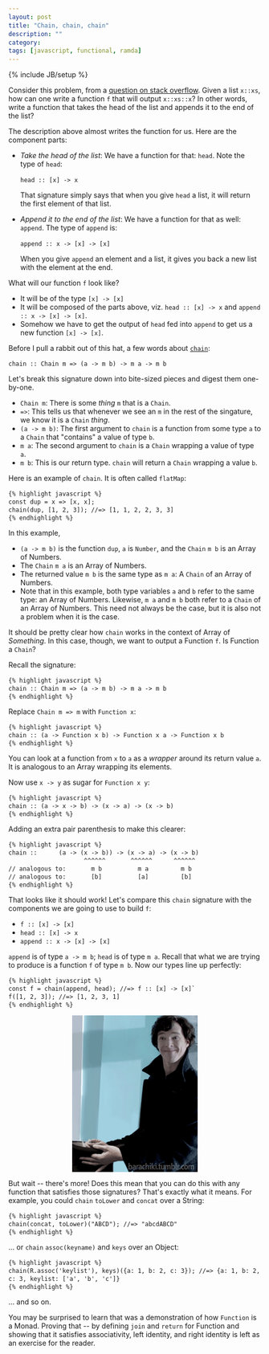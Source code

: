 ```yaml
---
layout: post
title: "Chain, chain, chain"
description: ""
category: 
tags: [javascript, functional, ramda]
---
```

{% include JB/setup %}


Consider this problem, from a [question on stack overflow](http://stackoverflow.com/questions/40026018/using-ramda-and-pointfree-style-how-can-i-copy-the-first-item-of-an-array-to-t/40028255#40028255). 
Given a list `x::xs`, how can one write a function `f` that will output `x::xs::x`? In other 
words, write a function that takes the head of the list and appends it to the end of the 
list?

The description above almost writes the function for us. Here are the component parts:

* _Take the head of the list_: We have a function for that: `head`. Note the type of `head`:


    `head :: [x] -> x`

  That signature simply says that when you give `head` a list, it will return 
  the first element of that list.
* _Append it to the end of the list_: We have a function for that as well: `append`. The type 
  of `append` is: 
  
    `append :: x -> [x] -> [x]`

  When you give `append` an element and a list, it gives you 
  back a new list with the element at the end.

What will our function `f` look like?

* It will be of the type `[x] -> [x]`
* It will be composed of the parts above, viz. `head :: [x] -> x` and 
  `append :: x -> [x] -> [x]`.
* Somehow we have to get the output of `head` fed into `append` to get us a new 
  function `[x] -> [x]`.

Before I pull a rabbit out of this hat, a few words about 
[`chain`](http://ramdajs.com/docs/#chain): 

    chain :: Chain m => (a -> m b) -> m a -> m b

Let's break this signature down into bite-sized pieces and digest them one-by-one.

* `Chain m`: There is some _thing_ `m` that is a `Chain`. 
* `=>`: This tells us that whenever we see an `m` in the rest of the singature, 
  we know it is a `Chain` _thing_.
* `(a -> m b)`: The first argument to `chain` is a function from some type `a`
  to a `Chain` that "contains" a value of type `b`.
* `m a`: The second argument to `chain` is a `Chain` wrapping a value of type `a`.
* `m b`: This is our return type. `chain` will return a `Chain` wrapping a value `b`.

Here is an example of `chain`. It is often called `flatMap`:

    {% highlight javascript %}
    const dup = x => [x, x];
    chain(dup, [1, 2, 3]); //=> [1, 1, 2, 2, 3, 3]
    {% endhighlight %}

In this example, 

* `(a -> m b)` is the function `dup`, `a` is `Number`, and the `Chain` `m b` is 
  an Array of Numbers.
* The `Chain` `m a` is an Array of Numbers. 
* The returned value `m b` is the same type as `m a`: A `Chain` of an Array of Numbers.
* Note that in this example, both type variables `a` and `b` refer to the same type: 
  an Array of Numbers. Likewise, `m a` and `m b` both refer to a `Chain` of an
  Array of Numbers. This need not always be the case, but it is also not a problem when it 
  is the case.

It should be pretty clear how `chain` works in the context of Array of _Something_. In this case, though, 
we want to output a Function `f`. Is Function a `Chain`?

Recall the signature:

    {% highlight javascript %}
    chain :: Chain m => (a -> m b) -> m a -> m b
    {% endhighlight %}

Replace `Chain m => m` with `Function x`:

    {% highlight javascript %}
    chain :: (a -> Function x b) -> Function x a -> Function x b
    {% endhighlight %}

You can look at a function from `x` to `a` as a _wrapper_ around its return value `a`. 
It is analogous to an Array wrapping its elements.

Now use `x -> y` as sugar for `Function x y`:

    {% highlight javascript %}
    chain :: (a -> x -> b) -> (x -> a) -> (x -> b)
    {% endhighlight %}

Adding an extra pair parenthesis to make this clearer:

    {% highlight javascript %}
    chain ::      (a -> (x -> b)) -> (x -> a) -> (x -> b)
                         ^^^^^^       ^^^^^^      ^^^^^^
    // analogous to:       m b          m a         m b
    // analogous to:       [b]          [a]         [b]
    {% endhighlight %}
                                           
That looks like it should work! Let's compare this `chain` signature with the components 
we are going to use to build `f`:

* `f :: [x] -> [x]`
* `head :: [x] -> x`
* `append :: x -> [x] -> [x]`

`append` is of type `a -> m b`; `head` is of type `m a`. Recall that what we are trying 
to produce is a function `f` of type `m b`. Now our types line up perfectly:

    {% highlight javascript %}
    const f = chain(append, head); //=> f :: [x] -> [x]`
    f([1, 2, 3]); //=> [1, 2, 3, 1]
    {% endhighlight %}

<img src="/assets/img/rabbit-hat-sherlock.gif" alt="ta-da" style="display:block; margin:auto" />

But wait -- there's more! Does this mean that you can do this with any function
that satisfies those signatures? That's exactly what it means. For example, you could 
`chain` `toLower` and `concat` over a String:

    {% highlight javascript %}
    chain(concat, toLower)("ABCD"); //=> "abcdABCD"
    {% endhighlight %}

... or `chain` `assoc(keyname)` and `keys` over an Object:

    {% highlight javascript %}
    chain(R.assoc('keylist'), keys)({a: 1, b: 2, c: 3}); //=> {a: 1, b: 2, c: 3, keylist: ['a', 'b', 'c']}
    {% endhighlight %}

... and so on. 

You may be surprised to learn that was a demonstration of how `Function` is a Monad. 
Proving that -- by defining `join` and `return` for Function and showing that it satisfies
associativity, left identity, and right identity is left as an exercise for the reader.
